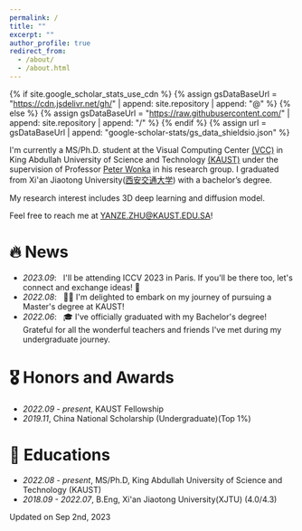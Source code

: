 ```yaml
---
permalink: /
title: ""
excerpt: ""
author_profile: true
redirect_from: 
  - /about/
  - /about.html
---
```


{% if site.google_scholar_stats_use_cdn %}
{% assign gsDataBaseUrl = "https://cdn.jsdelivr.net/gh/" | append: site.repository | append: "@" %}
{% else %}
{% assign gsDataBaseUrl = "https://raw.githubusercontent.com/" | append: site.repository | append: "/" %}
{% endif %}
{% assign url = gsDataBaseUrl | append: "google-scholar-stats/gs_data_shieldsio.json" %}

<span class='anchor' id='about-me'></span>

I'm currently a MS/Ph.D. student at the Visual Computing Center [(VCC)](https://cemse.kaust.edu.sa/vcc) in King Abdullah University of Science and Technology [(KAUST)](https://www.kaust.edu.sa/en/) under the supervision of Professor [Peter Wonka](https://peterwonka.net/) in his research group. I graduated from Xi'an Jiaotong University([西安交通大学](http://www.xjtu.edu.cn/)) with a bachelor’s degree.

My research interest includes 3D deep learning and diffusion model. 

Feel free to reach me at <YANZE.ZHU@KAUST.EDU.SA>!

<!-- I have published more than 100 papers at the top international AI conferences with total <a href='https://scholar.google.com/citations?user=DhtAFkwAAAAJ'>google scholar citations <strong><span id='total_cit'>260000+</span></strong></a> (You can also use google scholar badge <a href='https://scholar.google.com/citations?user=DhtAFkwAAAAJ'><img src="https://img.shields.io/endpoint?url={{ url | url_encode }}&logo=Google%20Scholar&labelColor=f6f6f6&color=9cf&style=flat&label=citations"></a>). -->


# 🔥 News
- *2023.09*: &nbsp; I'll be attending ICCV 2023 in Paris. If you'll be there too, let's connect and exchange ideas! 🌟
- *2022.08*: &nbsp; 🎉🎉 I'm delighted to embark on my journey of pursuing a Master's degree at KAUST!
- *2022.06*: &nbsp; 🎓 I've officially graduated with my Bachelor's degree! Grateful for all the wonderful teachers and friends I've met during my undergraduate journey.

<!-- # 📝 Publications 

<div class='paper-box'><div class='paper-box-image'><div><div class="badge">CVPR 2016</div><img src='images/500x300.png' alt="sym" width="100%"></div></div>
<div class='paper-box-text' markdown="1">

[Deep Residual Learning for Image Recognition](https://openaccess.thecvf.com/content_cvpr_2016/papers/He_Deep_Residual_Learning_CVPR_2016_paper.pdf)

**Kaiming He**, Xiangyu Zhang, Shaoqing Ren, Jian Sun

[**Project**](https://scholar.google.com/citations?view_op=view_citation&hl=zh-CN&user=DhtAFkwAAAAJ&citation_for_view=DhtAFkwAAAAJ:ALROH1vI_8AC) <strong><span class='show_paper_citations' data='DhtAFkwAAAAJ:ALROH1vI_8AC'></span></strong>
- Lorem ipsum dolor sit amet, consectetur adipiscing elit. Vivamus ornare aliquet ipsum, ac tempus justo dapibus sit amet. 
</div>
</div>

- [Lorem ipsum dolor sit amet, consectetur adipiscing elit. Vivamus ornare aliquet ipsum, ac tempus justo dapibus sit amet](https://github.com), A, B, C, **CVPR 2020** -->

# 🎖️ Honors and Awards
- *2022.09 - present*, KAUST Fellowship
- *2019.11*, China National Scholarship (Undergraduate)(Top 1%)

# 📖 Educations
- *2022.08 - present*, MS/Ph.D, King Abdullah University of Science and Technology (KAUST) 
- *2018.09 - 2022.07*, B.Eng, Xi'an Jiaotong University(XJTU) (4.0/4.3)

<!-- # 💬 Invited Talks
- *2021.06*, Lorem ipsum dolor sit amet, consectetur adipiscing elit. Vivamus ornare aliquet ipsum, ac tempus justo dapibus sit amet. 
- *2021.03*, Lorem ipsum dolor sit amet, consectetur adipiscing elit. Vivamus ornare aliquet ipsum, ac tempus justo dapibus sit amet.  \| [\[video\]](https://github.com/)

# 💻 Internships
- *2019.05 - 2020.02*, [Lorem](https://github.com/), China. -->

Updated on Sep 2nd, 2023  
